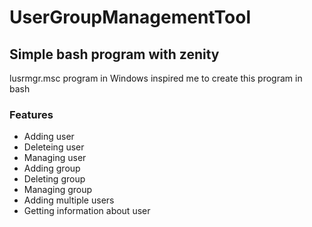 # UserGroupManagementTool
## Simple bash program with zenity
lusrmgr.msc program in Windows inspired me to create this program in bash
### Features
  * Adding user
  * Deleteing user
  * Managing user
  * Adding group
  * Deleting group
  * Managing group
  * Adding multiple users
  * Getting information about user

